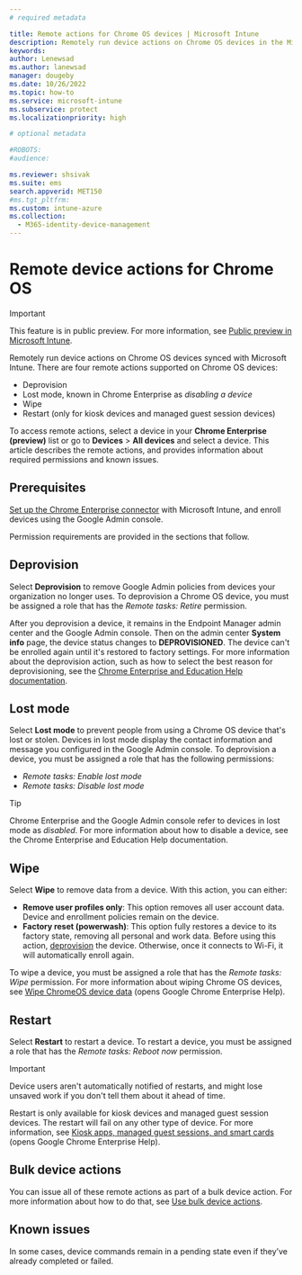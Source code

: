 ```yaml
---
# required metadata

title: Remote actions for Chrome OS devices | Microsoft Intune  
description: Remotely run device actions on Chrome OS devices in the Microsoft Endpoint Manager admin center.   
keywords:
author: Lenewsad
ms.author: lanewsad
manager: dougeby
ms.date: 10/26/2022  
ms.topic: how-to
ms.service: microsoft-intune
ms.subservice: protect
ms.localizationpriority: high

# optional metadata

#ROBOTS:
#audience:

ms.reviewer: shsivak
ms.suite: ems
search.appverid: MET150
#ms.tgt_pltfrm:
ms.custom: intune-azure
ms.collection: 
  - M365-identity-device-management
---
```


# Remote device actions for Chrome OS   

> [!IMPORTANT]
> This feature is in public preview. For more information, see [Public preview in Microsoft Intune](../fundamentals/public-preview.md).   

Remotely run device actions on Chrome OS devices synced with Microsoft Intune. There are four remote actions supported on Chrome OS devices:  

* Deprovision  
* Lost mode, known in Chrome Enterprise as *disabling a device*  
* Wipe  
* Restart (only for kiosk devices and managed guest session devices)  

To access remote actions, select a device in your **Chrome Enterprise (preview)** list or go to 
**Devices** > **All devices**  and select a device. This article describes the remote actions, and provides information about required permissions and known issues. 

## Prerequisites     
[Set up the Chrome Enterprise connector](chrome-enterprise-connector-configure.md) with Microsoft Intune, and enroll devices using the Google Admin console. 

Permission requirements are provided in the sections that follow.  

## Deprovision  
Select **Deprovision** to remove Google Admin policies from devices your organization no longer uses. To deprovision a Chrome OS device, you must be assigned a role that has the *Remote tasks: Retire* permission.  

After you deprovision a device, it remains in the Endpoint Manager admin center and the Google Admin console. Then on the admin center **System info** page, the device status changes to **DEPROVISIONED**. The device can't be enrolled again until it's restored to factory settings. For more information about the deprovision action, such as how to select the best reason for deprovisioning, see the [Chrome Enterprise and Education Help documentation](https://support.google.com/chrome/a/answer/3523633?).  

## Lost mode  
Select **Lost mode** to prevent people from using a Chrome OS device that's lost or stolen. Devices in lost mode display the contact information and message you configured in the Google Admin console. To deprovision a device, you must be assigned a role that has the following permissions:  

* *Remote tasks: Enable lost mode*     
* *Remote tasks: Disable lost mode*        

>[!TIP]
> Chrome Enterprise and the Google Admin console refer to devices in lost mode as *disabled*. For more information about how to disable a device, see the Chrome Enterprise and Education Help documentation. 

 ## Wipe   
 Select **Wipe** to remove data from a device. With this action, you can either: 
 
 * **Remove user profiles only**: This option removes all user account data. Device and enrollment policies remain on the device.  
 * **Factory reset (powerwash)**: This option fully restores a device to its factory state, removing all personal and work data. Before using this action, [deprovision](chrome-enterprise-remote-actions.md#deprovision) the device. Otherwise, once it connects to Wi-Fi, it will automatically enroll again.  
 
To wipe a device, you must be assigned a role that has the *Remote tasks: Wipe* permission. For more information about wiping Chrome OS devices, see [Wipe ChromeOS device data](https://support.google.com/chrome/a/answer/1360642) (opens Google Chrome Enterprise Help).    

## Restart  
Select **Restart** to restart a device. To restart a device, you must be assigned a role that has the *Remote tasks: Reboot now* permission.  

>[!IMPORTANT]
> Device users aren't automatically notified of restarts, and might lose unsaved work if you don't tell them about it ahead of time. 

Restart is only available for kiosk devices and managed guest session devices. The restart will fail on any other type of device. For more information, see [Kiosk apps, managed guest sessions, and smart cards](https://support.google.com/chrome/a/topic/6128720?) (opens Google Chrome Enterprise Help).  

## Bulk device actions   
You can issue all of these remote actions as part of a bulk device action. For more information about how to do that, see [Use bulk device actions](../remote-actions/bulk-device-actions.md).  

## Known issues  
In some cases, device commands remain in a pending state even if they’ve already completed or failed. 
